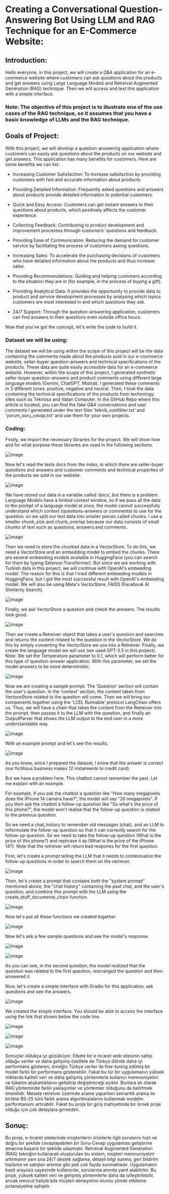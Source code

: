 # Creating a Conversational Question-Answering Bot Using LLM and RAG Technique for an E-Commerce Website:

## Introduction:
Hello everyone, in this project, we will create a Q&A application for an e-commerce website where customers can ask questions about the products and get answers using Large Language Models and Retreival Augmented Generation (RAG) technique. Then we will access and test this application with a simple interface.

### Note: The objective of this project is to illustrate one of the use cases of the RAG technique, so it assumes that you have a basic knowledge of LLMs and the RAG technique.

## Goals of Project:

With this project, we will develop a question-answering application where customers can easily ask questions about the products on our website and get answers. This application has many benefits for customers. Here are some benefits we can list:
* Increasing Customer Satisfaction: To increase satisfaction by providing customers with fast and accurate information about products.

* Providing Detailed Information: Frequently asked questions and answers about products provide detailed information to potential customers.
  
* Quick and Easy Access: Customers can get instant answers to their questions about products, which positively affects the customer experience.

* Collecting Feedback: Contributing to product development and improvement processes through customers' questions and feedback.

* Providing Ease of Communication: Reducing the demand for customer service by facilitating the process of customers asking questions.

* Increasing Sales: To accelerate the purchasing decisions of customers who have detailed information about the products and thus increase sales.

* Providing Recommendations: Guiding and helping customers according to the situation they are in (for example, in the process of buying a gift).

* Providing Analytical Data: It provides the opportunity to provide data to product and service development processes by analysing which topics customers are most interested in and which questions they ask.

* 24/7 Support: Through the question-answering application, customers can find answers to their questions even outside office hours.

Now that you've got the concept, let's write the code to build it.


### Dataset we will be using:

The dataset we will be using within the scope of this project will be the data containing the comments made about the products sold in our e-commerce website, seller-buyer question-answers and technical specifications of the products. These data are quite easily accessible data for an e-commerce website. However, within the scope of this project, I generated synthetic seller-buyer question-answers and product comments using different large language models (Gemini, ChatGPT, Mistral). I generated these comments in 3 different tones: positive, negative and neutral. Then, I took the data containing the technical specifications of the products from technology sites such as Teknosa and Vatan Computer. In the GitHub Repo where this article is located, you can find the fake Q&A conversations and user comments I generated under the text files 'teknik_ozellikler.txt' and 'yorum_soru_cevap.txt' and use them for your own projects.

### Coding:

Firstly, we import the necessary libraries for the project. We will show how and for what purpose these libraries are used in the following sections.

![image](https://github.com/enesbesinci/Conversational-QA-bot-using-RAG-and-OPENAI/assets/110482608/af204185-950f-4c19-a330-97fb3bcb8ecf)

Now let's read the texts docs from the index, in which there are seller-buyer questions and answers and customer comments and technical properties of the products we sold in our website.

![image](https://github.com/enesbesinci/Conversational-QA-bot-using-RAG-and-OPENAI/assets/110482608/c402608b-2283-4427-ac40-e62872acdfb4)

We have stored our data in a variable called ‘docs’, but there is a problem. Language Models have a limited context window, so if we pass all the data to the prompt of a language model at once, the model cannot successfully understand which context (questions-answers or comments) to use for the question, so we split our text data into smaller pieces called chunks. I use a smaller chunk_size and chunk_overlap because our data consists of small chunks of text such as questions, answers and comments.

![image](https://github.com/enesbesinci/Conversational-QA-bot-using-RAG-and-OPENAI/assets/110482608/3e213ff1-8e90-4e12-93a3-0ea2899ec8c5)

Then we need to store the chunked data in a VectorStore. To do this, we need a VectorStore and an embedding model to embed the chunks. There are several embeeding models available in HuggingFace (you can search for them by typing Setence-Transformer). But since we are working with Turkish data in this project, we will continue with OpenAI's embeeding model. The reason for this is that I tried different embeeding models in HuggingFace, but I got the most successful result with OpenAI's embeeding model. We will also be using Meta's VectorStore, FAISS (Facebook AI Similarity Search).

![image](https://github.com/enesbesinci/Conversational-QA-bot-using-RAG-and-OPENAI/assets/110482608/969d6396-5508-4c6d-81d9-03579f2192d8)

Finally, we ask VectorStore a question and check the answers. The results look good.

![image](https://github.com/enesbesinci/Conversational-QA-bot-using-RAG-and-OPENAI/assets/110482608/5b922553-ef2f-44cf-9064-dee86486896b)

Then we create a Retreiver object that takes a user's question and searches and returns the content related to the question in the VectorStore. We do this by simply converting the VectorStore we use into a Retreiver. Finally, we create the language model we will use (we used GPT-3.5 in this project).
Note: We set the Temperature parameter to 0.1, which will perform better for this type of question-answer application. With this parameter, we set the model answers to be more deterministic.

![image](https://github.com/enesbesinci/Conversational-QA-bot-using-RAG-and-OPENAI/assets/110482608/c8e96918-505b-45b3-a682-bec943485f5b)


Now we are creating a sample prompt. The ‘Question’ section will contain the user's question. In the ‘context’ section, the content taken from VectoreStore related to the question will come. Then we will bring our components together using the ‘LCEL Runnable’ protocol LangChain offers us. Thus, we will have a chain that takes the content from the Retreiver into the prompt, then passes it to the LLM with the question, and finally an OutputParser that shows the LLM output to the end user in a more understandable way.

![image](https://github.com/enesbesinci/Conversational-QA-bot-using-RAG-and-OPENAI/assets/110482608/bf1cb90d-2a42-4db3-8702-92f11307b7d8)

With an example prompt and let's see the results.

![image](https://github.com/enesbesinci/Conversational-QA-bot-using-RAG-and-OPENAI/assets/110482608/25a43424-3470-4442-b14e-219ba72e7cf5)

As you know, since I prepared the dataset, I know that the answer is correct (our fictitious business makes 12 instalments to credit card).

But we have a problem here. This chatbot cannot remember the past. Let me explain with an example.

For example, if you ask the chatbot a question like "How many megapixels does the iPhone 14 camera have?", the model will say "20 megapixels". If you then ask the chatbot a follow-up question like "So what's the price of this phone?", the model won't realise that the follow-up question is related to the previous question.

So we need a chat_history to remember old messages (chat), and an LLM to reformulate the follow-up question so that it can correctly search for the follow-up question. So we need to take the follow-up question (What is the price of this phone?) and rephrase it as (What is the price of the iPhone 14?). Note that the retreiver will return bad respones for the first question.

First, let's create a prompt telling the LLM that it needs to contextualize the follow-up questions in order to search them on the retriever.

![image](https://github.com/enesbesinci/Conversational-QA-bot-using-RAG-and-OPENAI/assets/110482608/275d2da8-4df4-4610-93db-aeaf130414d8)

Then, let's create a prompt that contains both the "system prompt" mentioned above, the "chat history" containing the past chat, and the user's question, and combine this prompt with the LLM using the create_stuff_documents_chain function.

![image](https://github.com/enesbesinci/Conversational-QA-bot-using-RAG-and-OPENAI/assets/110482608/aac659ca-9b2f-40a1-8309-c0c1c7ac49fe)

Now let's put all these functions we created together.

![image](https://github.com/enesbesinci/Conversational-QA-bot-using-RAG-and-OPENAI/assets/110482608/fefdb071-082b-42bc-b028-3ff10b353835)

Now let's ask a few sample questions and see the model's response.

![image](https://github.com/enesbesinci/Conversational-QA-bot-using-RAG-and-OPENAI/assets/110482608/c8722d18-c7b7-41fb-9d4b-3b5387b3009a)

![image](https://github.com/enesbesinci/Conversational-QA-bot-using-RAG-and-OPENAI/assets/110482608/d5d34797-b3f1-4635-9a55-bfaae9faeca3)

As you can see, in the second question, the model realized that the question was related to the first question, rearranged the question and then answered it.

Now, let's create a simple interface with Gradio for this application, ask questions and see the answers.

![image](https://github.com/enesbesinci/Conversational-QA-bot-using-RAG-and-OPENAI/assets/110482608/c7eaa189-21cf-43bb-8b2f-c1f56b8cac11)

We created the simple interface. You should be able to access the interface using the link that shown below the code line.

![image](https://github.com/enesbesinci/QA-using-RAG-and-OPENAI/assets/110482608/2c697a78-ec67-475e-85e9-9969af2d62d6)

![image](https://github.com/enesbesinci/QA-using-RAG-and-OPENAI/assets/110482608/f096c16c-7d11-4543-b91c-e9750935d958)

![image](https://github.com/enesbesinci/QA-using-RAG-and-OPENAI/assets/110482608/74906675-6587-453b-bb29-46ecf97d5604)

Sonuçlar oldukça iyi gözüküyor. Elbete bir e-ticaret web sitesinin sahip olduğu veriler ve daha gelişmiş özellikle de Türkçe dilinde daha iyi performans gösteren, örneğin Türkçe veriler ile fine-tuning edilmiş bir model farklı bir performans gösterebilir. Fakat bu tür bir uygulamanın yüksek miktarda kaliteli veri ve daha gelişmiş yöntemlerle kullanıcı memnuniyetini ve tüketim alışkanlıklarını geliştirip değiştireceği açıktır. Bunlara ek olarak RAG yönteminde farklı yaklaşımlar ve yöntemler olduğunu da belirtmek önemlidir. Mesela retreiver üzerinde arama yaparken semantik arama ile birlikte BS-25 türü farklı arama algoritmalalarını kullanmak modelin performansını artırabilir. Fakat bu proje bir giriş mahiyetinde bir örnek proje olduğu için çok detaylara girmedim.

## Sonuç:

Bu proje, e-ticaret sitelerinde müşterilerin ürünlerle ilgili sorularını hızlı ve doğru bir şekilde cevaplayabilen bir Soru-Cevap uygulaması geliştirme amacına başarılı bir şekilde ulaşmıştır. Retrieval Augmented Generation (RAG) tekniğini kullanarak oluşturulan bu sistem, müşteri memnuniyetini artırmanın yanı sıra 24/7 destek sağlama, detaylı bilgi sunma, geri bildirim toplama ve satışları artırma gibi pek çok fayda sunmaktadır. Uygulamanın basit arayüzü sayesinde kullanıcılar, sorularına anında yanıt alabilirler. Bu proje, yüksek kaliteli veri ve gelişmiş yöntemlerle daha da iyileştirilebilir, ancak mevcut haliyle bile müşteri deneyimini olumlu yönde etkileme potansiyeline sahiptir.






















